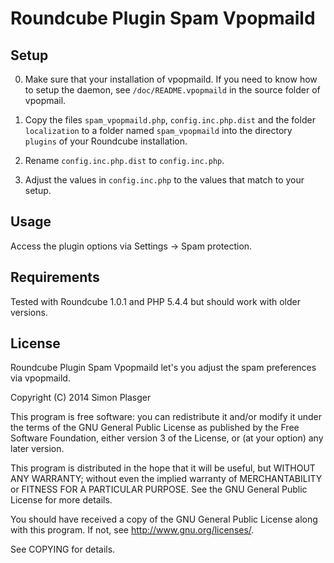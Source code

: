 Roundcube Plugin Spam Vpopmaild
===============================

Setup
-----

0. Make sure that your installation of vpopmaild. If you need to know
   how to setup the daemon, see `/doc/README.vpopmaild` in the source folder
   of vpopmail.

1. Copy the files `spam_vpopmaild.php`, `config.inc.php.dist` and the 
   folder `localization` to a folder named `spam_vpopmaild` into the 
   directory `plugins` of your Roundcube installation.
   
2. Rename `config.inc.php.dist` to `config.inc.php`.

3. Adjust the values in `config.inc.php` to the values that match to
   your setup.
   
Usage
-----

Access the plugin options via Settings -> Spam protection.

Requirements
------------

Tested with Roundcube 1.0.1 and PHP 5.4.4 but should work with older versions.

License
-------

Roundcube Plugin Spam Vpopmaild let's you adjust the spam preferences via vpopmaild.

Copyright (C) 2014 Simon Plasger

This program is free software: you can redistribute it and/or modify
it under the terms of the GNU General Public License as published by
the Free Software Foundation, either version 3 of the License, or
(at your option) any later version.

This program is distributed in the hope that it will be useful,
but WITHOUT ANY WARRANTY; without even the implied warranty of
MERCHANTABILITY or FITNESS FOR A PARTICULAR PURPOSE.  See the
GNU General Public License for more details.

You should have received a copy of the GNU General Public License
along with this program.  If not, see <http://www.gnu.org/licenses/>.

See COPYING for details.

